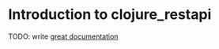 # Introduction to clojure_restapi

TODO: write [great documentation](http://jacobian.org/writing/what-to-write/)
